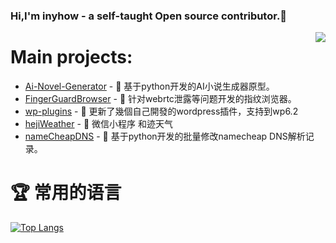 ### Hi,I'm inyhow - a self-taught Open source contributor.👋

<img align="right" src="https://github-readme-stats.vercel.app/api?username=inyhow&show_icons=true&icon_color=805AD5&text_color=718096&bg_color=ffffff&hide_title=true" />

###  


# Main projects:

- [Ai-Novel-Generator](https://github.com/inyhow/ai-novel-generator) - 🚀 基于python开发的AI小说生成器原型。
- [FingerGuardBrowser](https://github.com/inyhow/FingerGuardBrowser) - 🚀 针对webrtc泄露等问题开发的指纹浏览器。
- [wp-plugins](https://github.com/inyhow/wp-plugins) - 🚀 更新了幾個自己開發的wordpress插件，支持到wp6.2
- [hejiWeather](https://github.com/inyhow/hejiWeather) - 🚀 微信小程序 和迹天气
- [nameCheapDNS](https://github.com/inyhow/BatchNameCheapDNS) - 🚀 基于python开发的批量修改namecheap DNS解析记录。

# 🏆 常用的语言

[![Top Langs](https://github-readme-stats.vercel.app/api/top-langs/?username=inyhow&layout=compact)]([[https://github.com/inyhow/])
